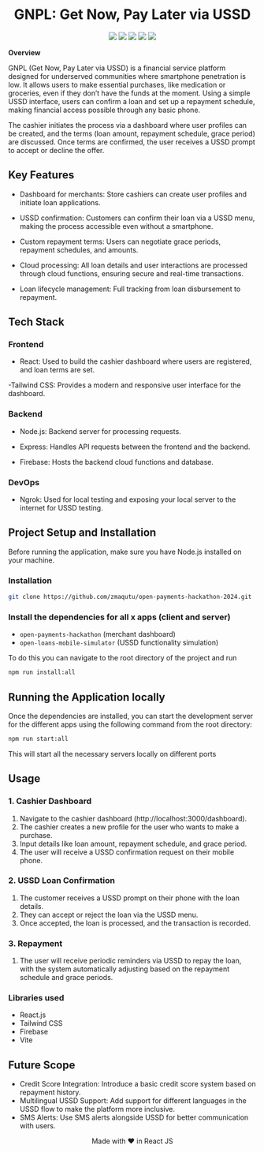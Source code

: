 <h1 align="center">GNPL: Get Now, Pay Later via USSD</h1>

<div align="center" >
  <img src="https://img.shields.io/badge/made%20by-Team%2044-blue?style=for-the-badge&labelColor=20232a" />
  <img src="https://img.shields.io/badge/Javascript-20232a?style=for-the-badge&logo=javascript&labelColor=2e2f38" />
  <img src="https://img.shields.io/badge/Tailwind CSS-20232a?style=for-the-badge&logo=tailwindcss&labelColor=162e16" />
  <img src="https://img.shields.io/badge/React JS-20232a?style=for-the-badge&logo=react&labelColor=2e2f38" />
  <img src="https://img.shields.io/badge/Vite-20232a?style=for-the-badge&logo=vite&labelColor=2e2f38" />
</div>

**Overview**

GNPL (Get Now, Pay Later via USSD) is a financial service platform designed for underserved communities where smartphone penetration is low. It allows users to make essential purchases, like medication or groceries, even if they don’t have the funds at the moment. Using a simple USSD interface, users can confirm a loan and set up a repayment schedule, making financial access possible through any basic phone.

The cashier initiates the process via a dashboard where user profiles can be created, and the terms (loan amount, repayment schedule, grace period) are discussed. Once terms are confirmed, the user receives a USSD prompt to accept or decline the offer.

## Key Features

- Dashboard for merchants: Store cashiers can create user profiles and initiate loan applications.

- USSD confirmation: Customers can confirm their loan via a USSD menu, making the process accessible even without a smartphone.

- Custom repayment terms: Users can negotiate grace periods, repayment schedules, and amounts.

- Cloud processing: All loan details and user interactions are processed through cloud functions, ensuring secure and real-time transactions.

- Loan lifecycle management: Full tracking from loan disbursement to repayment.

## Tech Stack

### Frontend

- React: Used to build the cashier dashboard where users are registered, and loan terms are set.

-Tailwind CSS: Provides a modern and responsive user interface for the dashboard.

### Backend

- Node.js: Backend server for processing requests.

- Express: Handles API requests between the frontend and the backend.

- Firebase: Hosts the backend cloud functions and database.

### DevOps

- Ngrok: Used for local testing and exposing your local server to the internet for USSD testing.



## Project Setup and Installation

Before running the application, make sure you have Node.js installed on your machine.

### Installation

```bash
git clone https://github.com/zmaqutu/open-payments-hackathon-2024.git
```

### Install the dependencies for all x apps (client and server)

- `open-payments-hackathon` (merchant dashboard)
- `open-loans-mobile-simulator` (USSD functionality simulation)

To do this you can navigate to the root directory of the project and run

```bash
npm run install:all
```

## Running the Application locally

Once the dependencies are installed, you can start the development server for the different apps using the following command from the root directory:

```bash
npm run start:all
```

This will start all the necessary servers locally on different ports
## Usage

### 1. Cashier Dashboard

1. Navigate to the cashier dashboard (http://localhost:3000/dashboard).
2. The cashier creates a new profile for the user who wants to make a purchase.
3. Input details like loan amount, repayment schedule, and grace period.
4. The user will receive a USSD confirmation request on their mobile phone.

### 2. USSD Loan Confirmation
1. The customer receives a USSD prompt on their phone with the loan details.
2. They can accept or reject the loan via the USSD menu.
3. Once accepted, the loan is processed, and the transaction is recorded.

### 3. Repayment
1. The user will receive periodic reminders via USSD to repay the loan, with the system automatically adjusting based on the repayment schedule and grace periods.

### Libraries used

-   React.js
-   Tailwind CSS
-   Firebase
-   Vite

## Future Scope

- Credit Score Integration: Introduce a basic credit score system based on repayment history.
- Multilingual USSD Support: Add support for different languages in the USSD flow to make the platform more inclusive.
- SMS Alerts: Use SMS alerts alongside USSD for better communication with users.

<p align="center">Made with ❤️ in React JS</p>

